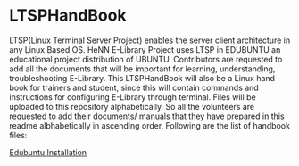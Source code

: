 LTSPHandBook
============
LTSP(Linux Terminal Server Project) enables the server client architecture in any Linux Based OS. HeNN E-Library Project uses LTSP in EDUBUNTU an educational project distribution of UBUNTU. 
Contributors are requested to add all the documents that will be important for learning, understanding, troubleshooting E-Library.
This LTSPHandBook will also be a Linux hand book for trainers and student, since this will contain commands and instructions for configuring E-Library through terminal. 
Files will be uploaded to this repository alphabetically. So all the volunteers are requested to add their documents/ manuals that they have prepared in this readme albhabetically in ascending order.
Following are the list of handbook files:

<a href="https://github.com/henn-elibrary-project/LTSPHandBook/blob/master/Edubuntu%20Installation.pdf">Edubuntu Installation</a>

